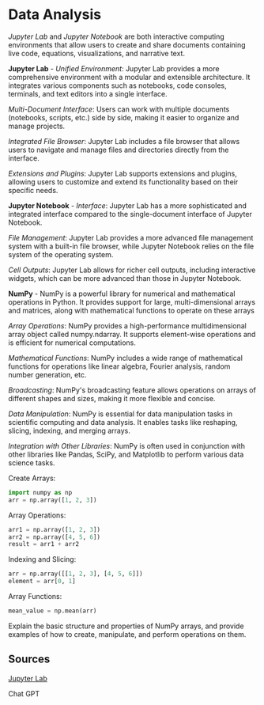 # Data Analysis

*Jupyter Lab* and *Jupyter Notebook* are both interactive computing environments that allow users to create and share documents containing live code, equations, visualizations, and narrative text.

**Jupyter Lab** - *Unified Environment*: Jupyter Lab provides a more comprehensive environment with a modular and extensible architecture. It integrates various components such as notebooks, code consoles, terminals, and text editors into a single interface.

*Multi-Document Interface*: Users can work with multiple documents (notebooks, scripts, etc.) side by side, making it easier to organize and manage projects.

*Integrated File Browser*: Jupyter Lab includes a file browser that allows users to navigate and manage files and directories directly from the interface.

*Extensions and Plugins*: Jupyter Lab supports extensions and plugins, allowing users to customize and extend its functionality based on their specific needs.

**Jupyter Notebook** - *Interface*: Jupyter Lab has a more sophisticated and integrated interface compared to the single-document interface of Jupyter Notebook.

*File Management*: Jupyter Lab provides a more advanced file management system with a built-in file browser, while Jupyter Notebook relies on the file system of the operating system.

*Cell Outputs*: Jupyter Lab allows for richer cell outputs, including interactive widgets, which can be more advanced than those in Jupyter Notebook.

**NumPy** - NumPy is a powerful library for numerical and mathematical operations in Python. It provides support for large, multi-dimensional arrays and matrices, along with mathematical functions to operate on these arrays

 *Array Operations*: NumPy provides a high-performance multidimensional array object called numpy.ndarray. It supports element-wise operations and is efficient for numerical computations.

*Mathematical Functions*: NumPy includes a wide range of mathematical functions for operations like linear algebra, Fourier analysis, random number generation, etc.

*Broadcasting*: NumPy's broadcasting feature allows operations on arrays of different shapes and sizes, making it more flexible and concise.

*Data Manipulation*: NumPy is essential for data manipulation tasks in scientific computing and data analysis. It enables tasks like reshaping, slicing, indexing, and merging arrays.

*Integration with Other Libraries*: NumPy is often used in conjunction with other libraries like Pandas, SciPy, and Matplotlib to perform various data science tasks.

Create Arrays:

```python
import numpy as np
arr = np.array([1, 2, 3])
```

Array Operations:

```python
arr1 = np.array([1, 2, 3])
arr2 = np.array([4, 5, 6])
result = arr1 + arr2
```

Indexing and Slicing:

```python
arr = np.array([[1, 2, 3], [4, 5, 6]])
element = arr[0, 1]
```

Array Functions:

```python
mean_value = np.mean(arr)
```

Explain the basic structure and properties of NumPy arrays, and provide examples of how to create, manipulate, and perform operations on them.

## Sources

[Jupyter Lab](https://jupyterlab.readthedocs.io/en/stable/getting_started/overview.html)

Chat GPT
